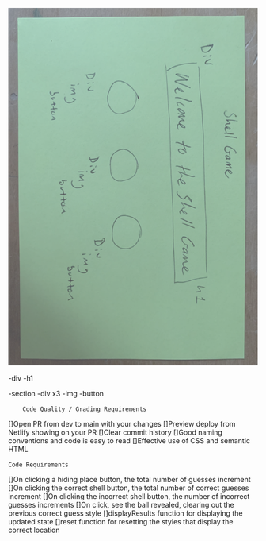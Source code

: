 ![wireframe](./assets/shell%20game%20wireframe.png)

-div
-h1

-section
-div x3
-img
-button

        Code Quality / Grading Requirements

[]Open PR from dev to main with your changes
[]Preview deploy from Netlify showing on your PR
[]Clear commit history
[]Good naming conventions and code is easy to read
[]Effective use of CSS and semantic HTML

    Code Requirements

[]On clicking a hiding place button, the total number of guesses increment
[]On clicking the correct shell button, the total number of correct guesses increment
[]On clicking the incorrect shell button, the number of incorrect guesses increments
[]On click, see the ball revealed, clearing out the previous correct guess style
[]displayResults function for displaying the updated state
[]reset function for resetting the styles that display the correct location

